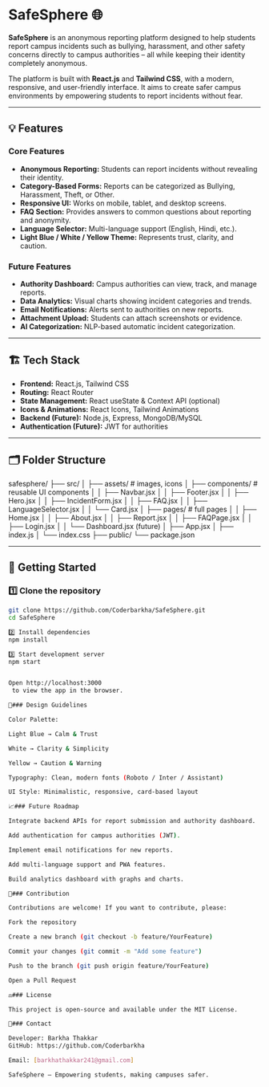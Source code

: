 # SafeSphere 🌐

**SafeSphere** is an anonymous reporting platform designed to help students report campus incidents such as bullying, harassment, and other safety concerns directly to campus authorities – all while keeping their identity completely anonymous.  

The platform is built with **React.js** and **Tailwind CSS**, with a modern, responsive, and user-friendly interface. It aims to create safer campus environments by empowering students to report incidents without fear.

---

## 💡 Features

### Core Features
- **Anonymous Reporting:** Students can report incidents without revealing their identity.
- **Category-Based Forms:** Reports can be categorized as Bullying, Harassment, Theft, or Other.
- **Responsive UI:** Works on mobile, tablet, and desktop screens.
- **FAQ Section:** Provides answers to common questions about reporting and anonymity.
- **Language Selector:** Multi-language support (English, Hindi, etc.).
- **Light Blue / White / Yellow Theme:** Represents trust, clarity, and caution.

### Future Features
- **Authority Dashboard:** Campus authorities can view, track, and manage reports.
- **Data Analytics:** Visual charts showing incident categories and trends.
- **Email Notifications:** Alerts sent to authorities on new reports.
- **Attachment Upload:** Students can attach screenshots or evidence.
- **AI Categorization:** NLP-based automatic incident categorization.

---

## 🏗️ Tech Stack

- **Frontend:** React.js, Tailwind CSS
- **Routing:** React Router
- **State Management:** React useState & Context API (optional)
- **Icons & Animations:** React Icons, Tailwind Animations
- **Backend (Future):** Node.js, Express, MongoDB/MySQL
- **Authentication (Future):** JWT for authorities

---

## 🗂️ Folder Structure

safesphere/
├── src/
│ 
    ├── assets/ # images, icons
│   ├── components/ # reusable UI components
│   │ ├── Navbar.jsx
│   │ ├── Footer.jsx
│   │ ├── Hero.jsx
│   │ ├── IncidentForm.jsx
│   │ ├── FAQ.jsx
│   │ ├── LanguageSelector.jsx
│   │ └── Card.jsx
│   ├── pages/ # full pages
│   │ ├── Home.jsx
│   │ ├── About.jsx
│   │ ├── Report.jsx
│   │ ├── FAQPage.jsx
│   │ ├── Login.jsx
│   │ └── Dashboard.jsx (future)
│   ├── App.jsx
│   ├── index.js
│   └── index.css
├── public/
└── package.json


---

## 🚀 Getting Started

### 1️⃣ Clone the repository
```bash
git clone https://github.com/Coderbarkha/SafeSphere.git
cd SafeSphere

2️⃣ Install dependencies
npm install

3️⃣ Start development server
npm start


Open http://localhost:3000
 to view the app in the browser.

🎨### Design Guidelines

Color Palette:

Light Blue → Calm & Trust

White → Clarity & Simplicity

Yellow → Caution & Warning

Typography: Clean, modern fonts (Roboto / Inter / Assistant)

UI Style: Minimalistic, responsive, card-based layout

📈### Future Roadmap

Integrate backend APIs for report submission and authority dashboard.

Add authentication for campus authorities (JWT).

Implement email notifications for new reports.

Add multi-language support and PWA features.

Build analytics dashboard with graphs and charts.

🤝### Contribution

Contributions are welcome! If you want to contribute, please:

Fork the repository

Create a new branch (git checkout -b feature/YourFeature)

Commit your changes (git commit -m "Add some feature")

Push to the branch (git push origin feature/YourFeature)

Open a Pull Request

⚖️### License

This project is open-source and available under the MIT License.

📌### Contact

Developer: Barkha Thakkar
GitHub: https://github.com/Coderbarkha

Email: [barkhathakkar241@gmail.com]

SafeSphere – Empowering students, making campuses safer.